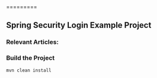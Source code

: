 =========

## Spring Security Login Example Project


### Relevant Articles: 


### Build the Project
```
mvn clean install
```
